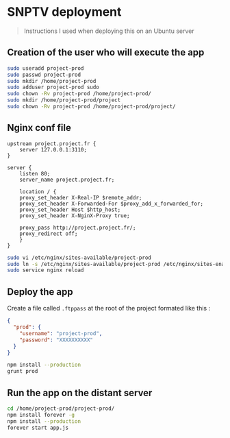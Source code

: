 # SNPTV deployment
> Instructions I used when deploying this on an Ubuntu server

## Creation of the user who will execute the app
```sh
sudo useradd project-prod
sudo passwd project-prod
sudo mkdir /home/project-prod
sudo adduser project-prod sudo
sudo chown -Rv project-prod /home/project-prod/
sudo mkdir /home/project-prod/project
sudo chown -Rv project-prod /home/project-prod/project/ 
```

## Nginx conf file
```.nginxconf
upstream project.project.fr {
    server 127.0.0.1:3110;
}

server {
    listen 80;
    server_name project.project.fr;

    location / {
    proxy_set_header X-Real-IP $remote_addr;
    proxy_set_header X-Forwarded-For $proxy_add_x_forwarded_for;
    proxy_set_header Host $http_host;
    proxy_set_header X-NginX-Proxy true;

    proxy_pass http://project.project.fr/;
    proxy_redirect off;
    }
}
```


```sh
sudo vi /etc/nginx/sites-available/project-prod
sudo ln -s /etc/nginx/sites-available/project-prod /etc/nginx/sites-enabled/
sudo service nginx reload
```

## Deploy the app
Create a file called `.ftppass` at the root of the project formated like this :
```json
{
  "prod": {
    "username": "project-prod",
    "password": "XXXXXXXXXX"
  }
}
```

```sh
npm install --production
grunt prod
```


## Run the app on the distant server
```sh
cd /home/project-prod/project-prod/
npm install forever -g 
npm install --production
forever start app.js
```
